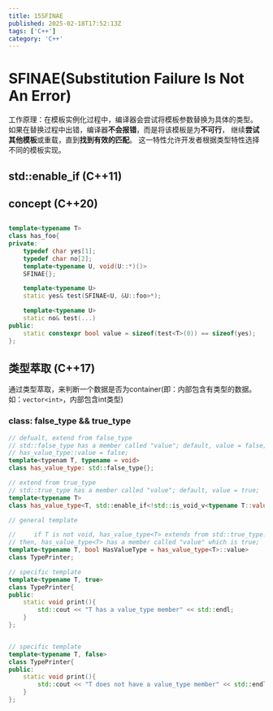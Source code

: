 ```yaml
---
title: 15SFINAE
published: 2025-02-18T17:52:13Z
tags: ['C++']
category: 'C++'
---
```


# SFINAE(Substitution Failure Is Not An Error)

工作原理：在模板实例化过程中，编译器会尝试将模板参数替换为具体的类型。
如果在替换过程中出错，编译器**不会报错**，而是将该模板是为**不可行**，
继续**尝试其他模板**或重载，直到**找到有效的匹配**。
这一特性允许开发者根据类型特性选择不同的模板实现。

## std::enable_if (C++11)

## concept (C++20)

## 

```C++
template<typename T>
class has_foo{
private:
    typedef char yes[1];
    typedef char no[2];
    template<typename U, void(U::*)()>
    SFINAE{};

    template<typename U>
    static yes& test(SFINAE<U, &U::foo>*);

    template<typename U>
    static no& test(...)
public:
    static constexpr bool value = sizeof(test<T>(0)) == sizeof(yes);
};
```

## 类型萃取 (C++17)

通过类型萃取，来判断一个数据是否为container(即：内部包含有类型的数据。如：`vector<int>`，内部包含int类型)

### class: false_type && true_type

```C++
// defualt, extend from false_type
// std::false_type has a member called "value"; default, value = false;
// has_value_type::value = false;
template<typenam T, typename = void>
class has_value_type: std::false_type{};

// extend from true_type
// std::true_type has a member called "value"; default, value = true;
template<typename T>
class has_value_type<T, std::enable_if<!std::is_void_v<typename T::value_type>>>::std::true_type{};

// general template

//     if T is not void, has_value_type<T> extends from std::true_type. 
// then, has_value_type<T> has a member called "value" which is true;
template<typename T, bool HasValueType = has_value_type<T>::value>
class TypePrinter;

// specific template
template<typename T, true>
class TypePrinter{
public:
    static void print(){
        std::cout << "T has a value_type member" << std::endl;
    }
};


// specific template
template<typename T, false>
class TypePrinter{
public:
    static void print(){
        std::cout << "T does not have a value_type member" << std::endl;
    }
};


```


